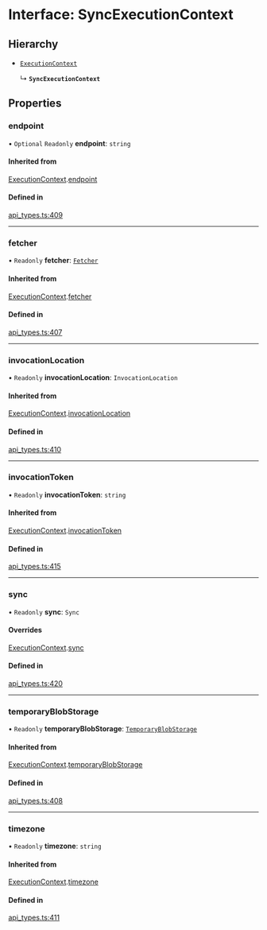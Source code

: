 # Interface: SyncExecutionContext

## Hierarchy

- [`ExecutionContext`](ExecutionContext.md)

  ↳ **`SyncExecutionContext`**

## Properties

### endpoint

• `Optional` `Readonly` **endpoint**: `string`

#### Inherited from

[ExecutionContext](ExecutionContext.md).[endpoint](ExecutionContext.md#endpoint)

#### Defined in

[api_types.ts:409](https://github.com/coda/packs-sdk/blob/main/api_types.ts#L409)

___

### fetcher

• `Readonly` **fetcher**: [`Fetcher`](Fetcher.md)

#### Inherited from

[ExecutionContext](ExecutionContext.md).[fetcher](ExecutionContext.md#fetcher)

#### Defined in

[api_types.ts:407](https://github.com/coda/packs-sdk/blob/main/api_types.ts#L407)

___

### invocationLocation

• `Readonly` **invocationLocation**: `InvocationLocation`

#### Inherited from

[ExecutionContext](ExecutionContext.md).[invocationLocation](ExecutionContext.md#invocationlocation)

#### Defined in

[api_types.ts:410](https://github.com/coda/packs-sdk/blob/main/api_types.ts#L410)

___

### invocationToken

• `Readonly` **invocationToken**: `string`

#### Inherited from

[ExecutionContext](ExecutionContext.md).[invocationToken](ExecutionContext.md#invocationtoken)

#### Defined in

[api_types.ts:415](https://github.com/coda/packs-sdk/blob/main/api_types.ts#L415)

___

### sync

• `Readonly` **sync**: `Sync`

#### Overrides

[ExecutionContext](ExecutionContext.md).[sync](ExecutionContext.md#sync)

#### Defined in

[api_types.ts:420](https://github.com/coda/packs-sdk/blob/main/api_types.ts#L420)

___

### temporaryBlobStorage

• `Readonly` **temporaryBlobStorage**: [`TemporaryBlobStorage`](TemporaryBlobStorage.md)

#### Inherited from

[ExecutionContext](ExecutionContext.md).[temporaryBlobStorage](ExecutionContext.md#temporaryblobstorage)

#### Defined in

[api_types.ts:408](https://github.com/coda/packs-sdk/blob/main/api_types.ts#L408)

___

### timezone

• `Readonly` **timezone**: `string`

#### Inherited from

[ExecutionContext](ExecutionContext.md).[timezone](ExecutionContext.md#timezone)

#### Defined in

[api_types.ts:411](https://github.com/coda/packs-sdk/blob/main/api_types.ts#L411)
